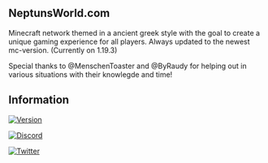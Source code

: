 ## NeptunsWorld.com
Minecraft network themed in a ancient greek style with the goal to create a unique gaming experience for all players. Always updated to the newest mc-version. (Currently on 1.19.3)
  	
Special thanks to @MenschenToaster and @ByRaudy for helping out in various situations with their knowlegde and time!
  	
## Information
[![Version](https://img.shields.io/badge/Network%20Version-Alpha%20(Internal)-blue?style=for-the-badge&logo=appveyor)](https://terium.cloud)

[![Discord](https://img.shields.io/badge/Discord%20Server-JOIN%20NOW-%237289da?style=for-the-badge&logo=discord)](https://discord.gg/yBABKySh8f)

[![Twitter](https://img.shields.io/twitter/follow/neptunsworld?color=%231DA1F2&logo=twitter&style=for-the-badge)](https://twitter.com/neptunsworld)
